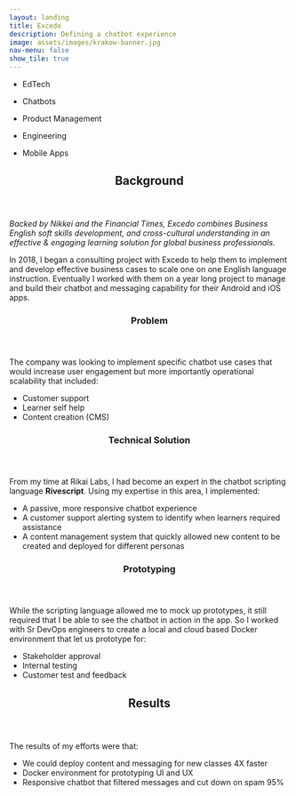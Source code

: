 ```yaml
---
layout: landing
title: Excedo
description: Defining a chatbot experience
image: assets/images/krakow-banner.jpg
nav-menu: false
show_tile: true
---
```


<div id="main">
	<section id="one">
		<div class="inner">
			<ul class="actions">
				<li><p class="button">EdTech</p></li>
				<li><p class="button special">Chatbots</p></li>
				<li><p class="button">Product Management</p></li>
				<li><p class="button special">Engineering</p></li>
				<li><p class="button">Mobile Apps</p></li>
			</ul>
      <header class="major">
				<h2>Background</h2>
			</header>
      <p><i>Backed by Nikkei and the Financial Times, Excedo combines Business English soft skills development, and cross-cultural understanding in an effective & engaging learning solution for global business professionals.</i></p>
			<p>In 2018, I began a consulting project with Excedo to help them to implement and develop effective business cases to scale one on one English language instruction. Eventually I worked with them on a year long project to manage and build their chatbot and messaging capability for their Android and iOS apps.</p>
		</div>
	</section>
<section id="two" class="spotlights">
	<section>
		<div class="content">
			<div class="inner">
				<header class="major">
					<h3>Problem</h3>
				</header>
				<p>The company was looking to implement specific chatbot use cases that would increase user engagement but more importantly operational scalability that included:
        <ul>
	        <li>Customer support</li>
					<li>Learner self help</li>
	        <li>Content creation (CMS)</li>
				</ul></p>
			</div>
		</div>
	</section>
  <section id="three">
		<div class="content">
			<div class="inner">
				<header class="major">
					<h3>Technical Solution</h3>
				</header>
				<p>From my time at Rikai Labs, I had become an expert in the chatbot scripting language <b>Rivescript</b>. Using my expertise in this area, I implemented:
				<ul>
					<li>A passive, more responsive chatbot experience</li>
					<li>A customer support alerting system to identify when learners required assistance</li>
					<li>A content management system that quickly allowed new content to be created and deployed for different personas</li>
				</ul></p>
				<header class="major">
					<h3>Prototyping</h3>
				</header>
				<p>While the scripting language allowed me to mock up prototypes, it still required that I be able to see the chatbot in action in the app. So I worked with Sr DevOps engineers to create a local and cloud based Docker environment that let us prototype for:
				<ul>
					<li>Stakeholder approval</li>
					<li>Internal testing</li>
					<li>Customer test and feedback</li>
				</ul></p>
			</div>
		</div>
</section>
		<section id="three">
			<div class="content">
				<div class="inner">
					<header class="major">
						<h2>Results</h2>
					</header>
					<p>The results of my efforts were that:
					<ul>
						<li>We could deploy content and messaging for new classes 4X faster</li>
						<li>Docker environment for prototyping UI and UX</li>
						<li>Responsive chatbot that filtered messages and cut down on spam 95%</li>
					</ul></p>
				</div>
			</div>
		</section>
